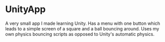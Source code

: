 # UnityApp

A very small app I made learning Unity. Has a menu with one button which leads to a simple screen of a square and a ball bouncing around.
Uses my own physics bouncing scripts as opposed to Unity's automatic physics.
